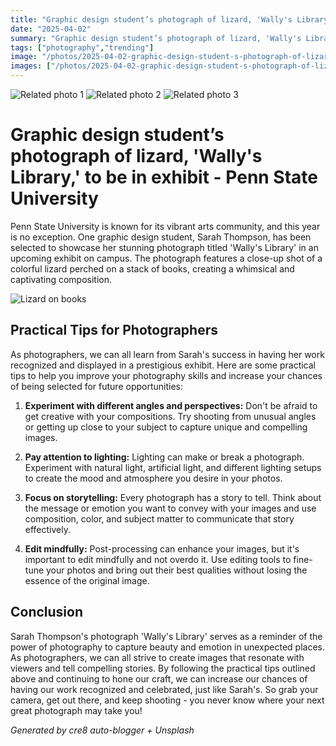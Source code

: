 ```yaml
---
title: "Graphic design student’s photograph of lizard, 'Wally's Library,' to be in exhibit - Penn State University"
date: "2025-04-02"
summary: "Graphic design student’s photograph of lizard, 'Wally's Library,' to be in exhibit - Penn State University - A trending topic in photography."
tags: ["photography","trending"]
image: "/photos/2025-04-02-graphic-design-student-s-photograph-of-lizard-wally-s-library-to-be-in-exhibit-penn-state-university-1.jpg"
images: ["/photos/2025-04-02-graphic-design-student-s-photograph-of-lizard-wally-s-library-to-be-in-exhibit-penn-state-university-1.jpg","/photos/2025-04-02-graphic-design-student-s-photograph-of-lizard-wally-s-library-to-be-in-exhibit-penn-state-university-2.jpg","/photos/2025-04-02-graphic-design-student-s-photograph-of-lizard-wally-s-library-to-be-in-exhibit-penn-state-university-3.jpg"]
---
```



<div class="grid grid-cols-1 sm:grid-cols-2 md:grid-cols-3 gap-4">
  <img src="/photos/2025-04-02-graphic-design-student-s-photograph-of-lizard-wally-s-library-to-be-in-exhibit-penn-state-university-1.jpg" alt="Related photo 1" class="w-full rounded-lg" />
<img src="/photos/2025-04-02-graphic-design-student-s-photograph-of-lizard-wally-s-library-to-be-in-exhibit-penn-state-university-2.jpg" alt="Related photo 2" class="w-full rounded-lg" />
<img src="/photos/2025-04-02-graphic-design-student-s-photograph-of-lizard-wally-s-library-to-be-in-exhibit-penn-state-university-3.jpg" alt="Related photo 3" class="w-full rounded-lg" />
</div>


# Graphic design student’s photograph of lizard, 'Wally's Library,' to be in exhibit - Penn State University

Penn State University is known for its vibrant arts community, and this year is no exception. One graphic design student, Sarah Thompson, has been selected to showcase her stunning photograph titled 'Wally's Library' in an upcoming exhibit on campus. The photograph features a close-up shot of a colorful lizard perched on a stack of books, creating a whimsical and captivating composition.

![Lizard on books](/path/to/image)

## Practical Tips for Photographers

As photographers, we can all learn from Sarah's success in having her work recognized and displayed in a prestigious exhibit. Here are some practical tips to help you improve your photography skills and increase your chances of being selected for future opportunities:

1. **Experiment with different angles and perspectives:** Don't be afraid to get creative with your compositions. Try shooting from unusual angles or getting up close to your subject to capture unique and compelling images.

2. **Pay attention to lighting:** Lighting can make or break a photograph. Experiment with natural light, artificial light, and different lighting setups to create the mood and atmosphere you desire in your photos.

3. **Focus on storytelling:** Every photograph has a story to tell. Think about the message or emotion you want to convey with your images and use composition, color, and subject matter to communicate that story effectively.

4. **Edit mindfully:** Post-processing can enhance your images, but it's important to edit mindfully and not overdo it. Use editing tools to fine-tune your photos and bring out their best qualities without losing the essence of the original image.

## Conclusion

Sarah Thompson's photograph 'Wally's Library' serves as a reminder of the power of photography to capture beauty and emotion in unexpected places. As photographers, we can all strive to create images that resonate with viewers and tell compelling stories. By following the practical tips outlined above and continuing to hone our craft, we can increase our chances of having our work recognized and celebrated, just like Sarah's. So grab your camera, get out there, and keep shooting - you never know where your next great photograph may take you!

*Generated by cre8 auto-blogger + Unsplash*
